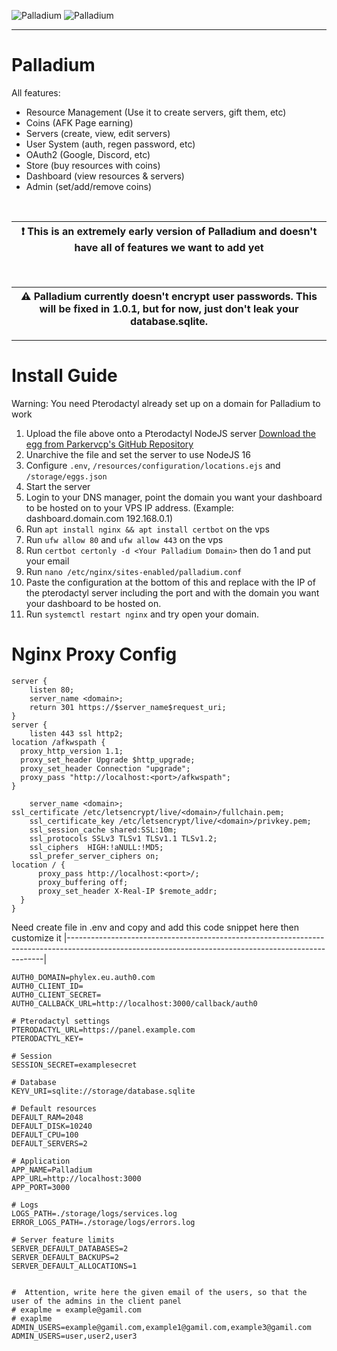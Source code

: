 ![Palladium](https://cdn.discordapp.com/attachments/1085575983274401912/1086714457843056762/Palladium.png)
![Palladium](https://cdn.discordapp.com/attachments/1056121952051396705/1079723556109303890/image-45.png)

<hr>

# Palladium

All features:
- Resource Management (Use it to create servers, gift them, etc)
- Coins (AFK Page earning)
- Servers (create, view, edit servers)
- User System (auth, regen password, etc)
- OAuth2 (Google, Discord, etc)
- Store (buy resources with coins)
- Dashboard (view resources & servers)
- Admin (set/add/remove coins)

<br>

| :exclamation:  This is an extremely early version of Palladium and doesn't have all of features we want to add yet                                   |
|------------------------------------------------------------------------------------------------------------------------------------------------------|

<br>

| :warning:  Palladium currently doesn't encrypt user passwords. This will be fixed in 1.0.1, but for now, just don't leak your database.sqlite.       |
|------------------------------------------------------------------------------------------------------------------------------------------------------|

<hr>

# Install Guide

Warning: You need Pterodactyl already set up on a domain for Palladium to work
1. Upload the file above onto a Pterodactyl NodeJS server [Download the egg from Parkervcp's GitHub Repository](https://github.com/parkervcp/eggs/blob/master/generic/nodejs/egg-node-js-generic.json)
2. Unarchive the file and set the server to use NodeJS 16
3. Configure `.env`, `/resources/configuration/locations.ejs` and `/storage/eggs.json`
4. Start the server
5. Login to your DNS manager, point the domain you want your dashboard to be hosted on to your VPS IP address. (Example: dashboard.domain.com 192.168.0.1)
6. Run `apt install nginx && apt install certbot` on the vps
7. Run `ufw allow 80` and `ufw allow 443` on the vps
8. Run `certbot certonly -d <Your Palladium Domain>` then do 1 and put your email
9. Run `nano /etc/nginx/sites-enabled/palladium.conf`
10. Paste the configuration at the bottom of this and replace with the IP of the pterodactyl server including the port and with the domain you want your dashboard to be hosted on.
11. Run `systemctl restart nginx` and try open your domain.

# Nginx Proxy Config
```Nginx
server {
    listen 80;
    server_name <domain>;
    return 301 https://$server_name$request_uri;
}
server {
    listen 443 ssl http2;
location /afkwspath {
  proxy_http_version 1.1;
  proxy_set_header Upgrade $http_upgrade;
  proxy_set_header Connection "upgrade";
  proxy_pass "http://localhost:<port>/afkwspath";
}
    
    server_name <domain>;
ssl_certificate /etc/letsencrypt/live/<domain>/fullchain.pem;
    ssl_certificate_key /etc/letsencrypt/live/<domain>/privkey.pem;
    ssl_session_cache shared:SSL:10m;
    ssl_protocols SSLv3 TLSv1 TLSv1.1 TLSv1.2;
    ssl_ciphers  HIGH:!aNULL:!MD5;
    ssl_prefer_server_ciphers on;
location / {
      proxy_pass http://localhost:<port>/;
      proxy_buffering off;
      proxy_set_header X-Real-IP $remote_addr;
  }
}
```



Need create file in .env and copy and add this code snippet here then customize it
|------------------------------------------------------------------------------------------------------------------------------------------------------|


```# Auth0 settings
AUTH0_DOMAIN=phylex.eu.auth0.com
AUTH0_CLIENT_ID=
AUTH0_CLIENT_SECRET=
AUTH0_CALLBACK_URL=http://localhost:3000/callback/auth0

# Pterodactyl settings
PTERODACTYL_URL=https://panel.example.com
PTERODACTYL_KEY=

# Session
SESSION_SECRET=examplesecret

# Database
KEYV_URI=sqlite://storage/database.sqlite

# Default resources
DEFAULT_RAM=2048
DEFAULT_DISK=10240
DEFAULT_CPU=100
DEFAULT_SERVERS=2

# Application
APP_NAME=Palladium
APP_URL=http://localhost:3000
APP_PORT=3000

# Logs
LOGS_PATH=./storage/logs/services.log
ERROR_LOGS_PATH=./storage/logs/errors.log

# Server feature limits
SERVER_DEFAULT_DATABASES=2
SERVER_DEFAULT_BACKUPS=2
SERVER_DEFAULT_ALLOCATIONS=1


#  Attention, write here the given email of the users, so that the user of the admins in the client panel
# exaplme = example@gamil.com
# exaplme  ADMIN_USERS=example@gamil.com,example1@gamil.com,example3@gamil.com
ADMIN_USERS=user,user2,user3
